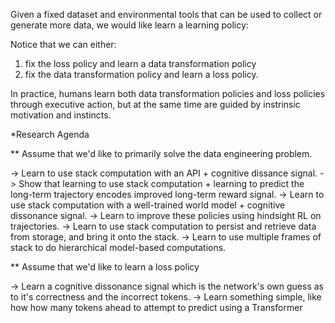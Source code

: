 Given a fixed dataset and environmental tools that can be used to collect or generate more data, we would like learn a learning policy:

Notice that we can either: 
1. fix the loss policy and learn a data transformation policy
2. fix the data transformation policy and learn a loss policy.

In practice, humans learn both data transformation policies and loss policies through executive action, but at the same time are guided by instrinsic motivation and instincts.

*Research Agenda

** Assume that we'd like to primarily solve the data engineering problem.

-> Learn to use stack computation with an API + cognitive dissance signal.
-> Show that learning to use stack computation + learning to predict the long-term trajectory encodes improved long-term reward signal.
-> Learn to use stack computation with a well-trained world model + cognitive dissonance signal.
-> Learn to improve these policies using hindsight RL on trajectories.
-> Learn to use stack computation to persist and retrieve data from storage, and bring it onto the stack.
-> Learn to use multiple frames of stack to do hierarchical model-based computations.

** Assume that we'd like to learn a loss policy

-> Learn a cognitive dissonance signal which is the network's own guess as to it's correctness and the incorrect tokens.
-> Learn something simple, like how how many tokens ahead to attempt to predict using a Transformer